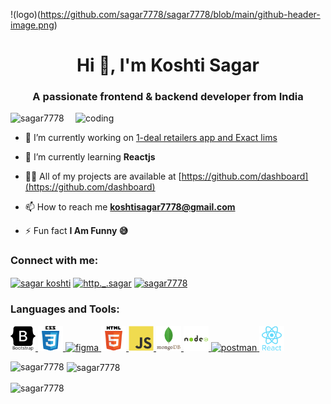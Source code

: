 !(logo)(https://github.com/sagar7778/sagar7778/blob/main/github-header-image.png)
<h1 align="center">Hi 👋, I'm Koshti Sagar</h1>
<h3 align="center">A passionate frontend & backend developer from India</h3>
<Img align="right" alt="coding" width=400 src="https://user-images.githubusercontent.com/55389276/140866485-8fb1c876-9a8f-4d6a-98dc-08c4981eaf70.gif"

<p align="left"> <img src="https://komarev.com/ghpvc/?username=sagar7778&label=Profile%20views&color=0e75b6&style=flat" alt="sagar7778" /> </p>

- 🔭 I’m currently working on [1-deal retailers app and Exact lims](https://github.com/quickint-solutions/1Deal-Retails)

- 🌱 I’m currently learning **Reactjs**

- 👨‍💻 All of my projects are available at [https://github.com/dashboard](https://github.com/dashboard)

- 📫 How to reach me **koshtisagar7778@gmail.com**

- ⚡ Fun fact **I Am Funny 😅**

<h3 align="left">Connect with me:</h3>
<p align="left">
<a href="https://www.linkedin.com/in/sagar-koshti-1b6957219" target="blank"><img align="center" src="https://raw.githubusercontent.com/rahuldkjain/github-profile-readme-generator/master/src/images/icons/Social/linked-in-alt.svg" alt="sagar koshti" height="30" width="40" /></a>
<a href="https://instagram.com/http._.sagar" target="blank"><img align="center" src="https://raw.githubusercontent.com/rahuldkjain/github-profile-readme-generator/master/src/images/icons/Social/instagram.svg" alt="http._.sagar" height="30" width="40" /></a>
<a href="https://discord.gg/sagar7778" target="blank"><img align="center" src="https://raw.githubusercontent.com/rahuldkjain/github-profile-readme-generator/master/src/images/icons/Social/discord.svg" alt="sagar7778" height="30" width="40" /></a>
</p>

<h3 align="left">Languages and Tools:</h3>
<p align="left"> <a href="https://getbootstrap.com" target="_blank" rel="noreferrer"> <img src="https://raw.githubusercontent.com/devicons/devicon/master/icons/bootstrap/bootstrap-plain-wordmark.svg" alt="bootstrap" width="40" height="40"/> </a> <a href="https://www.w3schools.com/css/" target="_blank" rel="noreferrer"> <img src="https://raw.githubusercontent.com/devicons/devicon/master/icons/css3/css3-original-wordmark.svg" alt="css3" width="40" height="40"/> </a> <a href="https://www.figma.com/" target="_blank" rel="noreferrer"> <img src="https://www.vectorlogo.zone/logos/figma/figma-icon.svg" alt="figma" width="40" height="40"/> </a> <a href="https://www.w3.org/html/" target="_blank" rel="noreferrer"> <img src="https://raw.githubusercontent.com/devicons/devicon/master/icons/html5/html5-original-wordmark.svg" alt="html5" width="40" height="40"/> </a> <a href="https://developer.mozilla.org/en-US/docs/Web/JavaScript" target="_blank" rel="noreferrer"> <img src="https://raw.githubusercontent.com/devicons/devicon/master/icons/javascript/javascript-original.svg" alt="javascript" width="40" height="40"/> </a> <a href="https://www.mongodb.com/" target="_blank" rel="noreferrer"> <img src="https://raw.githubusercontent.com/devicons/devicon/master/icons/mongodb/mongodb-original-wordmark.svg" alt="mongodb" width="40" height="40"/> </a> <a href="https://nodejs.org" target="_blank" rel="noreferrer"> <img src="https://raw.githubusercontent.com/devicons/devicon/master/icons/nodejs/nodejs-original-wordmark.svg" alt="nodejs" width="40" height="40"/> </a> <a href="https://postman.com" target="_blank" rel="noreferrer"> <img src="https://www.vectorlogo.zone/logos/getpostman/getpostman-icon.svg" alt="postman" width="40" height="40"/> </a> <a href="https://reactjs.org/" target="_blank" rel="noreferrer"> <img src="https://raw.githubusercontent.com/devicons/devicon/master/icons/react/react-original-wordmark.svg" alt="react" width="40" height="40"/> </a> </p>

<p><img align="left" src="https://github-readme-stats.vercel.app/api/top-langs?username=sagar7778&show_icons=true&locale=en&layout=compact" alt="sagar7778" /></p>

<p>&nbsp;<img align="center" src="https://github-readme-stats.vercel.app/api?username=sagar7778&show_icons=true&locale=en" alt="sagar7778" /></p>

<p><img align="center" src="https://github-readme-streak-stats.herokuapp.com/?user=sagar7778&" alt="sagar7778" /></p>
